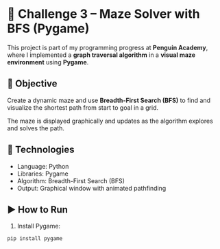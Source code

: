 # 🧭 Challenge 3 – Maze Solver with BFS (Pygame)

This project is part of my programming progress at **Penguin Academy**, where I implemented a **graph traversal algorithm** in a **visual maze environment** using **Pygame**.

## 🎯 Objective

Create a dynamic maze and use **Breadth-First Search (BFS)** to find and visualize the shortest path from start to goal in a grid.

The maze is displayed graphically and updates as the algorithm explores and solves the path.

## 🧪 Technologies

- Language: Python
- Libraries: Pygame
- Algorithm: Breadth-First Search (BFS)
- Output: Graphical window with animated pathfinding

## ▶️ How to Run

1. Install Pygame:
```bash
pip install pygame
